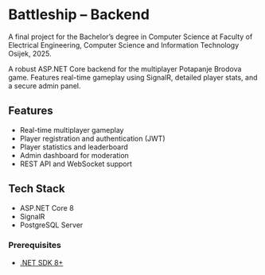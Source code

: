 # Battleship – Backend

A final project for the Bachelor’s degree in Computer Science at Faculty of Electrical Engineering, Computer Science and Information Technology Osijek, 2025.

A robust ASP.NET Core backend for the multiplayer Potapanje Brodova game. Features real-time gameplay using SignalR, detailed player stats, and a secure admin panel.


## Features

- Real-time multiplayer gameplay
- Player registration and authentication (JWT)
- Player statistics and leaderboard
- Admin dashboard for moderation
- REST API and WebSocket support

## Tech Stack

- ASP.NET Core 8
- SignalR
- PostgreSQL Server

### Prerequisites
- [.NET SDK 8+](https://dotnet.microsoft.com/)



